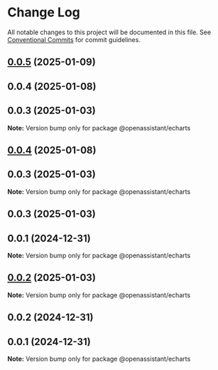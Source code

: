 # Change Log

All notable changes to this project will be documented in this file.
See [Conventional Commits](https://conventionalcommits.org) for commit guidelines.

## [0.0.5](https://github.com/lixun910/openassistant/compare/@openassistant/echarts@0.0.3...@openassistant/echarts@0.0.5) (2025-01-09)

## 0.0.4 (2025-01-08)

## 0.0.3 (2025-01-03)

**Note:** Version bump only for package @openassistant/echarts

## [0.0.4](https://github.com/lixun910/openassistant/compare/@openassistant/echarts@0.0.3...@openassistant/echarts@0.0.4) (2025-01-08)

## 0.0.3 (2025-01-03)

**Note:** Version bump only for package @openassistant/echarts

## 0.0.3 (2025-01-03)

## 0.0.1 (2024-12-31)

**Note:** Version bump only for package @openassistant/echarts

## [0.0.2](https://github.com/lixun910/openassistant/compare/@openassistant/echarts@0.0.2...@openassistant/echarts@0.0.2) (2025-01-03)

**Note:** Version bump only for package @openassistant/echarts

## 0.0.2 (2024-12-31)

## 0.0.1 (2024-12-31)

**Note:** Version bump only for package @openassistant/echarts
